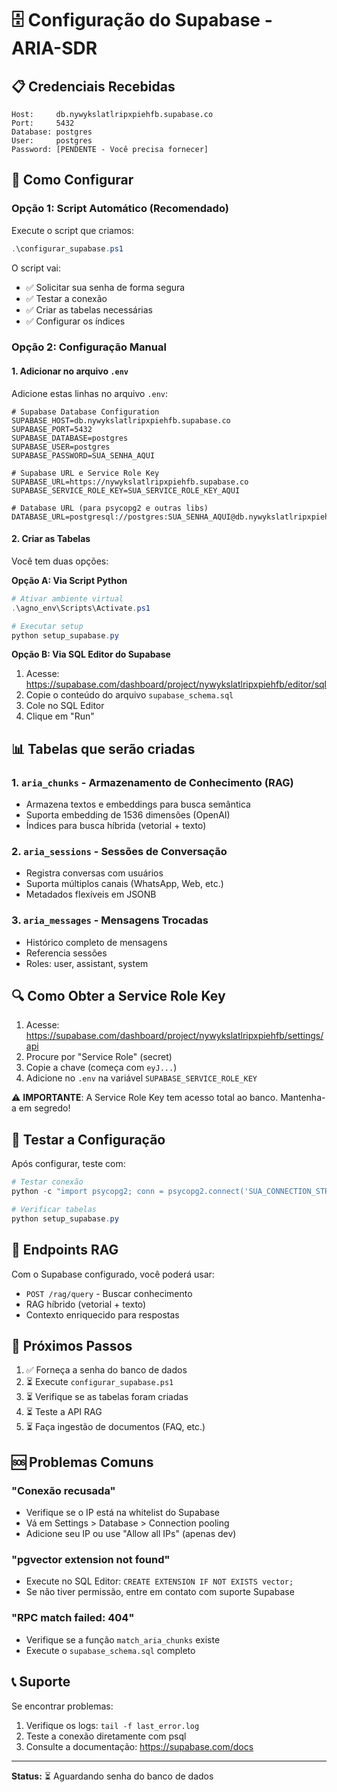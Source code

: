 # 🗄️ Configuração do Supabase - ARIA-SDR

## 📋 Credenciais Recebidas

```
Host:     db.nywykslatlripxpiehfb.supabase.co
Port:     5432
Database: postgres
User:     postgres
Password: [PENDENTE - Você precisa fornecer]
```

## 🔧 Como Configurar

### Opção 1: Script Automático (Recomendado)

Execute o script que criamos:

```powershell
.\configurar_supabase.ps1
```

O script vai:
- ✅ Solicitar sua senha de forma segura
- ✅ Testar a conexão
- ✅ Criar as tabelas necessárias
- ✅ Configurar os índices

### Opção 2: Configuração Manual

#### 1. Adicionar no arquivo `.env`

Adicione estas linhas no arquivo `.env`:

```env
# Supabase Database Configuration
SUPABASE_HOST=db.nywykslatlripxpiehfb.supabase.co
SUPABASE_PORT=5432
SUPABASE_DATABASE=postgres
SUPABASE_USER=postgres
SUPABASE_PASSWORD=SUA_SENHA_AQUI

# Supabase URL e Service Role Key
SUPABASE_URL=https://nywykslatlripxpiehfb.supabase.co
SUPABASE_SERVICE_ROLE_KEY=SUA_SERVICE_ROLE_KEY_AQUI

# Database URL (para psycopg2 e outras libs)
DATABASE_URL=postgresql://postgres:SUA_SENHA_AQUI@db.nywykslatlripxpiehfb.supabase.co:5432/postgres
```

#### 2. Criar as Tabelas

Você tem duas opções:

**Opção A: Via Script Python**

```powershell
# Ativar ambiente virtual
.\agno_env\Scripts\Activate.ps1

# Executar setup
python setup_supabase.py
```

**Opção B: Via SQL Editor do Supabase**

1. Acesse: https://supabase.com/dashboard/project/nywykslatlripxpiehfb/editor/sql
2. Copie o conteúdo do arquivo `supabase_schema.sql`
3. Cole no SQL Editor
4. Clique em "Run"

## 📊 Tabelas que serão criadas

### 1. `aria_chunks` - Armazenamento de Conhecimento (RAG)
- Armazena textos e embeddings para busca semântica
- Suporta embedding de 1536 dimensões (OpenAI)
- Índices para busca híbrida (vetorial + texto)

### 2. `aria_sessions` - Sessões de Conversação
- Registra conversas com usuários
- Suporta múltiplos canais (WhatsApp, Web, etc.)
- Metadados flexíveis em JSONB

### 3. `aria_messages` - Mensagens Trocadas
- Histórico completo de mensagens
- Referencia sessões
- Roles: user, assistant, system

## 🔍 Como Obter a Service Role Key

1. Acesse: https://supabase.com/dashboard/project/nywykslatlripxpiehfb/settings/api
2. Procure por "Service Role" (secret)
3. Copie a chave (começa com `eyJ...`)
4. Adicione no `.env` na variável `SUPABASE_SERVICE_ROLE_KEY`

⚠️ **IMPORTANTE**: A Service Role Key tem acesso total ao banco. Mantenha-a em segredo!

## 🧪 Testar a Configuração

Após configurar, teste com:

```powershell
# Testar conexão
python -c "import psycopg2; conn = psycopg2.connect('SUA_CONNECTION_STRING'); print('✅ Conexão OK!')"

# Verificar tabelas
python setup_supabase.py
```

## 📡 Endpoints RAG

Com o Supabase configurado, você poderá usar:

- `POST /rag/query` - Buscar conhecimento
- RAG híbrido (vetorial + texto)
- Contexto enriquecido para respostas

## 🚀 Próximos Passos

1. ✅ Forneça a senha do banco de dados
2. ⏳ Execute `configurar_supabase.ps1`
3. ⏳ Verifique se as tabelas foram criadas
4. ⏳ Teste a API RAG
5. ⏳ Faça ingestão de documentos (FAQ, etc.)

## 🆘 Problemas Comuns

### "Conexão recusada"
- Verifique se o IP está na whitelist do Supabase
- Vá em Settings > Database > Connection pooling
- Adicione seu IP ou use "Allow all IPs" (apenas dev)

### "pgvector extension not found"
- Execute no SQL Editor: `CREATE EXTENSION IF NOT EXISTS vector;`
- Se não tiver permissão, entre em contato com suporte Supabase

### "RPC match failed: 404"
- Verifique se a função `match_aria_chunks` existe
- Execute o `supabase_schema.sql` completo

## 📞 Suporte

Se encontrar problemas:
1. Verifique os logs: `tail -f last_error.log`
2. Teste a conexão diretamente com psql
3. Consulte a documentação: https://supabase.com/docs

---

**Status:** ⏳ Aguardando senha do banco de dados

